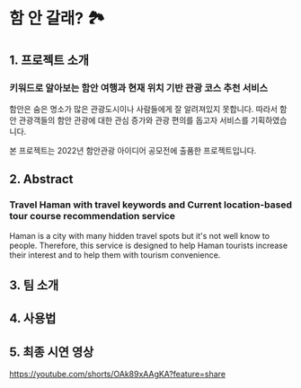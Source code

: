 # 함 안 갈래? 🏞
  
  
## 1. 프로젝트 소개 
### 키워드로 알아보는 함안 여행과 현재 위치 기반 관광 코스 추천 서비스

함안은 숨은 명소가 많은 관광도시이나 사람들에게 잘 알려져있지 못합니다. 따라서 함안 관광객들의 함안 관광에 대한 관심 증가와 관광 편의를 돕고자 서비스를 기획하였습니다.

본 프로젝트는 2022년 함안관광 아이디어 공모전에 출품한 프로젝트입니다.

  


## 2. Abstract
### Travel Haman with travel keywords and Current location-based tour course recommendation service

Haman is a city with many hidden travel spots but it's not well know to people. Therefore, this service is designed to help Haman tourists increase their interest and to help them with tourism convenience.
   
  
## 3. 팀 소개
 
## 4. 사용법

  

## 5. 최종 시연 영상

  https://youtube.com/shorts/OAk89xAAgKA?feature=share
  
 
  


